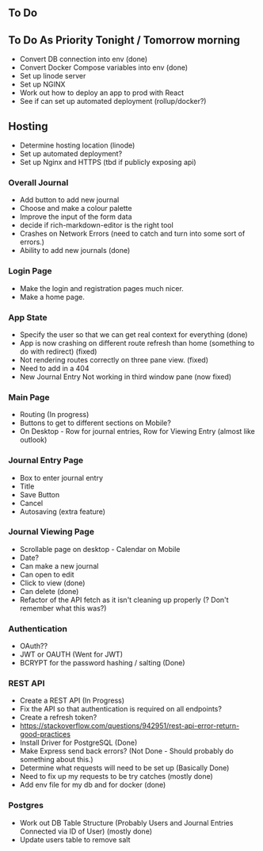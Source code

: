 ## To Do

## To Do As Priority Tonight / Tomorrow morning
- Convert DB connection into env (done)
- Convert Docker Compose variables into env (done)
- Set up linode server
- Set up NGINX
- Work out how to deploy an app to prod with React
- See if can set up automated deployment (rollup/docker?)

## Hosting
- Determine hosting location (linode)
- Set up automated deployment?
- Set up Nginx and HTTPS (tbd if publicly exposing api)

### Overall Journal
- Add button to add new journal
- Choose and make a colour palette
- Improve the input of the form data
- decide if rich-markdown-editor is the right tool
- Crashes on Network Errors (need to catch and turn into some sort of errors.)
- Ability to add new journals (done)

### Login Page
- Make the login and registration pages much nicer.
- Make a home page.


### App State
- Specify the user so that we can get real context for everything (done)
- App is now crashing on different route refresh than home (something to do with redirect) (fixed)
- Not rendering routes correctly on three pane view. (fixed)
- Need to add in a 404
- New Journal Entry Not working in third window pane (now fixed)

### Main Page
- Routing (In progress)
- Buttons to get to different sections on Mobile?
- On Desktop - Row for journal entries, Row for Viewing Entry (almost like outlook)

### Journal Entry Page
- Box to enter journal entry
- Title
- Save Button
- Cancel
- Autosaving (extra feature)

### Journal Viewing Page
- Scrollable page on desktop - Calendar on Mobile
- Date?
- Can make a new journal
- Can open to edit
- Click to view (done)
- Can delete (done)
- Refactor of the API fetch as it isn't cleaning up properly (? Don't remember what this was?)


### Authentication
- OAuth??
- JWT or OAUTH (Went for JWT)
- BCRYPT for the password hashing / salting (Done)

### REST API
- Create a REST API (In Progress)
- Fix the API so that authentication is required on all endpoints?
- Create a refresh token?
- https://stackoverflow.com/questions/942951/rest-api-error-return-good-practices
- Install Driver for PostgreSQL (Done)
- Make Express send back errors? (Not Done - Should probably do something about this.)
- Determine what requests will need to be set up (Basically Done)
- Need to fix up my requests to be try catches (mostly done)
- Add env file for my db and for docker (done)

### Postgres
- Work out DB Table Structure (Probably Users and Journal Entries Connected via ID of User) (mostly done)
- Update users table to remove salt
